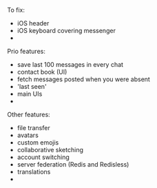 To fix:
* iOS header
* iOS keyboard covering messenger
* 

Prio features:
* save last 100 messages in every chat
* contact book (UI)
* fetch messages posted when you were absent
* 'last seen'
* main UIs
* 

Other features:
* file transfer
* avatars
* custom emojis
* collaborative sketching
* account switching
* server federation (Redis and Redisless)
* translations
* 
